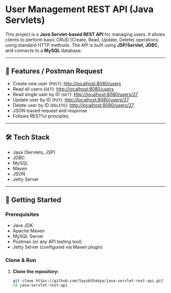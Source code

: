 # User Management REST API (Java Servlets)

This project is a **Java Servlet-based REST API** for managing users. It allows clients to perform basic CRUD (Create, Read, Update, Delete) operations using standard HTTP methods. The API is built using **JSP/Servlet**, **JDBC**, and connects to a **MySQL** database.

---

## 📌 Features / Postman Request

- Create new user (`POST`): [http://localhost:8080/users](http://localhost:8080/users)
- Read all users (`GET`): [http://localhost:8080/users](http://localhost:8080/users)
- Read single user by ID (`GET`): [http://localhost:8080/users/27](http://localhost:8080/users/27)
- Update user by ID (`PUT`): [http://localhost:8080/users/27](http://localhost:8080/users/27)
- Delete user by ID (`DELETE`): [http://localhost:8080/users/27](http://localhost:8080/users/27)
- JSON-based request and response
- Follows RESTful principles

---

## 🛠️ Tech Stack

- Java (Servlets, JSP)
- JDBC
- MySQL
- Maven
- JSON
- Jetty Server

---

## 🚀 Getting Started

### Prerequisites

- Java JDK
- Apache Maven
- MySQL Server
- Postman (or any API testing tool)
- Jetty Server (configured via Maven plugin)

### Clone & Run

1. **Clone the repository:**

   ```bash
   git clone https://github.com/SayubShakya/java-servlet-rest-api.git
   cd java-servlet-rest-api